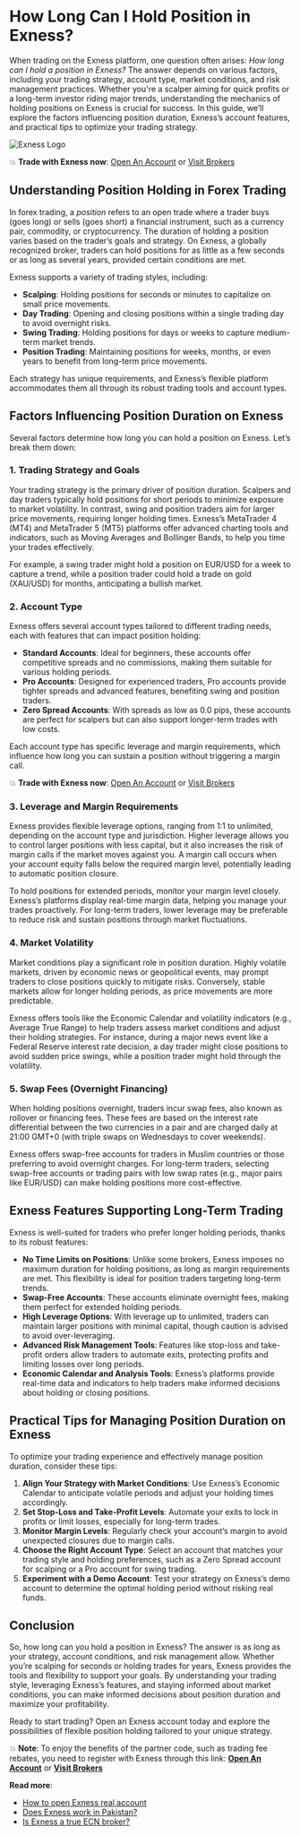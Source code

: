 # How Long Can I Hold Position in Exness?

When trading on the Exness platform, one question often arises: *How long can I hold a position in Exness?* The answer depends on various factors, including your trading strategy, account type, market conditions, and risk management practices. Whether you're a scalper aiming for quick profits or a long-term investor riding major trends, understanding the mechanics of holding positions on Exness is crucial for success. In this guide, we’ll explore the factors influencing position duration, Exness’s account features, and practical tips to optimize your trading strategy.

![Exness Logo](https://d3dpet1g0ty5ed.cloudfront.net/EN_15_years_of_trading_800x800.png)

💥 **Trade with Exness now**: [Open An Account](https://one.exnesstrack.org/boarding/sign-up/a/89rj8di4n7) or [Visit Brokers](https://one.exnesstrack.org/a/89rj8di4n7)

## Understanding Position Holding in Forex Trading

In forex trading, a *position* refers to an open trade where a trader buys (goes long) or sells (goes short) a financial instrument, such as a currency pair, commodity, or cryptocurrency. The duration of holding a position varies based on the trader’s goals and strategy. On Exness, a globally recognized broker, traders can hold positions for as little as a few seconds or as long as several years, provided certain conditions are met.

Exness supports a variety of trading styles, including:

- **Scalping**: Holding positions for seconds or minutes to capitalize on small price movements.
- **Day Trading**: Opening and closing positions within a single trading day to avoid overnight risks.
- **Swing Trading**: Holding positions for days or weeks to capture medium-term market trends.
- **Position Trading**: Maintaining positions for weeks, months, or even years to benefit from long-term price movements.

Each strategy has unique requirements, and Exness’s flexible platform accommodates them all through its robust trading tools and account types.

## Factors Influencing Position Duration on Exness

Several factors determine how long you can hold a position on Exness. Let’s break them down:

### 1. Trading Strategy and Goals

Your trading strategy is the primary driver of position duration. Scalpers and day traders typically hold positions for short periods to minimize exposure to market volatility. In contrast, swing and position traders aim for larger price movements, requiring longer holding times. Exness’s MetaTrader 4 (MT4) and MetaTrader 5 (MT5) platforms offer advanced charting tools and indicators, such as Moving Averages and Bollinger Bands, to help you time your trades effectively.

For example, a swing trader might hold a position on EUR/USD for a week to capture a trend, while a position trader could hold a trade on gold (XAU/USD) for months, anticipating a bullish market.

### 2. Account Type

Exness offers several account types tailored to different trading needs, each with features that can impact position holding:

- **Standard Accounts**: Ideal for beginners, these accounts offer competitive spreads and no commissions, making them suitable for various holding periods.
- **Pro Accounts**: Designed for experienced traders, Pro accounts provide tighter spreads and advanced features, benefiting swing and position traders.
- **Zero Spread Accounts**: With spreads as low as 0.0 pips, these accounts are perfect for scalpers but can also support longer-term trades with low costs.

Each account type has specific leverage and margin requirements, which influence how long you can sustain a position without triggering a margin call.

💥 **Trade with Exness now**: [Open An Account](https://one.exnesstrack.org/boarding/sign-up/a/89rj8di4n7) or [Visit Brokers](https://one.exnesstrack.org/a/89rj8di4n7)

### 3. Leverage and Margin Requirements

Exness provides flexible leverage options, ranging from 1:1 to unlimited, depending on the account type and jurisdiction. Higher leverage allows you to control larger positions with less capital, but it also increases the risk of margin calls if the market moves against you. A margin call occurs when your account equity falls below the required margin level, potentially leading to automatic position closure.

To hold positions for extended periods, monitor your margin level closely. Exness’s platforms display real-time margin data, helping you manage your trades proactively. For long-term traders, lower leverage may be preferable to reduce risk and sustain positions through market fluctuations.

### 4. Market Volatility

Market conditions play a significant role in position duration. Highly volatile markets, driven by economic news or geopolitical events, may prompt traders to close positions quickly to mitigate risks. Conversely, stable markets allow for longer holding periods, as price movements are more predictable.

Exness offers tools like the Economic Calendar and volatility indicators (e.g., Average True Range) to help traders assess market conditions and adjust their holding strategies. For instance, during a major news event like a Federal Reserve interest rate decision, a day trader might close positions to avoid sudden price swings, while a position trader might hold through the volatility.

### 5. Swap Fees (Overnight Financing)

When holding positions overnight, traders incur swap fees, also known as rollover or financing fees. These fees are based on the interest rate differential between the two currencies in a pair and are charged daily at 21:00 GMT+0 (with triple swaps on Wednesdays to cover weekends).

Exness offers swap-free accounts for traders in Muslim countries or those preferring to avoid overnight charges. For long-term traders, selecting swap-free accounts or trading pairs with low swap rates (e.g., major pairs like EUR/USD) can make holding positions more cost-effective.

## Exness Features Supporting Long-Term Trading

Exness is well-suited for traders who prefer longer holding periods, thanks to its robust features:

- **No Time Limits on Positions**: Unlike some brokers, Exness imposes no maximum duration for holding positions, as long as margin requirements are met. This flexibility is ideal for position traders targeting long-term trends.
- **Swap-Free Accounts**: These accounts eliminate overnight fees, making them perfect for extended holding periods.
- **High Leverage Options**: With leverage up to unlimited, traders can maintain larger positions with minimal capital, though caution is advised to avoid over-leveraging.
- **Advanced Risk Management Tools**: Features like stop-loss and take-profit orders allow traders to automate exits, protecting profits and limiting losses over long periods.
- **Economic Calendar and Analysis Tools**: Exness’s platforms provide real-time data and indicators to help traders make informed decisions about holding or closing positions.

## Practical Tips for Managing Position Duration on Exness

To optimize your trading experience and effectively manage position duration, consider these tips:

1. **Align Your Strategy with Market Conditions**: Use Exness’s Economic Calendar to anticipate volatile periods and adjust your holding times accordingly.
2. **Set Stop-Loss and Take-Profit Levels**: Automate your exits to lock in profits or limit losses, especially for long-term trades.
3. **Monitor Margin Levels**: Regularly check your account’s margin to avoid unexpected closures due to margin calls.
4. **Choose the Right Account Type**: Select an account that matches your trading style and holding preferences, such as a Zero Spread account for scalping or a Pro account for swing trading.
5. **Experiment with a Demo Account**: Test your strategy on Exness’s demo account to determine the optimal holding period without risking real funds.

## Conclusion

So, how long can you hold a position in Exness? The answer is as long as your strategy, account conditions, and risk management allow. Whether you’re scalping for seconds or holding trades for years, Exness provides the tools and flexibility to support your goals. By understanding your trading style, leveraging Exness’s features, and staying informed about market conditions, you can make informed decisions about position duration and maximize your profitability.

Ready to start trading? Open an Exness account today and explore the possibilities of flexible position holding tailored to your unique strategy.

💥 **Note**: To enjoy the benefits of the partner code, such as trading fee rebates, you need to register with Exness through this link: **[Open An Account](https://one.exnesstrack.org/boarding/sign-up/a/89rj8di4n7)** or **[Visit Brokers](https://one.exnesstrack.org/a/89rj8di4n7)**

**Read more**:
- [How to open Exness real account](https://github.com/AlexMic9/Exness/blob/main/How%20to%20Open%20Exness%20Real%20Account%3A%20A%20Step-by-Step%20Guide.md)
- [Does Exness work in Pakistan?](https://github.com/AlexMic9/Exness/blob/main/Does%20Exness%20Work%20in%20Pakistan%3F%20A%20Comprehensive%20Guide.md)
- [Is Exness a true ECN broker?](https://github.com/AlexMic9/Exness/blob/main/Is%20Exness%20a%20True%20ECN%20Broker%3F%20A%20Comprehensive%20Review.md)

